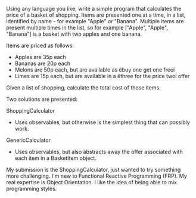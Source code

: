 Using any language you like, write a simple program that calculates the price of a basket of shopping.
 Items are presented one at a time, in a list, identified by name - for example "Apple" or "Banana".
 Multiple items are present multiple times in the list, so for example ["Apple", "Apple", "Banana"]
 is a basket with two apples and one banana.

Items are priced as follows:
 - Apples are 35p each
 - Bananas are 20p each
 - Melons are 50p each, but are available as ëbuy one get one freeí
 - Limes are 15p each, but are available in a ëthree for the price twoí offer

Given a list of shopping, calculate the total cost of those items.

Two solutions are presented:

ShoppingCalculator
 - Uses observables, but otherwise is the simplest thing that can possibly work.

 GenericCalculator
 - Uses observables, but also abstracts away the offer associated with each item in a BasketItem object.

 My submission is the ShoppingCalculator, just wanted to try something more challenging.
 I'm new to Functional Reactive Programming (FRP). My real expertise is Object Orientation.
 I like the idea of being able to mix programming styles.




